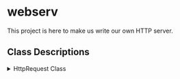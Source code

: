 # webserv
This project is here to make us write our own HTTP server.

## Class Descriptions
<details>
<summary>HttpRequest Class</summary>
It is an object to save the Request to a server.

### Public Methods
```cpp
HttpRequest(const std::string& request_str);
```
+ It is the class constructor that receives the client request.

```cpp
HttpRequest(const HttpRequest& other);
```
+ Copy builder to meet convention standards.

```cpp
HttpRequest& operator=(const HttpRequest& other);
```
+ It is the assignment operator.

```cpp
~HttpRequest();
```
+ It is the destroyer of the object.

```cpp
std::string getMethod() const;
```
+ Function to obtain the request method.

```cpp
std::string getPath() const;
```
+ Function to obtain the route of the request.

```cpp
std::string getVersion() const;
```
+ Function to obtain the request protocol.

```cpp
std::string getHeader(const std::string& name) const;
```
+ Function to obtain the value of a request header.

```cpp
std::string getHeaderKey(const std::string& name) const;
```
+ Function to obtain the key of a request header.

```cpp
std::map<std::string, std::string> getHeaders() const;
```
+ Function to get all the headers of the request.

```cpp
std::map<std::string, std::string> getParameters() const;
```
+ Function to obtain all the parameters of the request.

```cpp
void  printRequest(void);
```
+ Function to print the elements of the HttpRequest object.
</details>